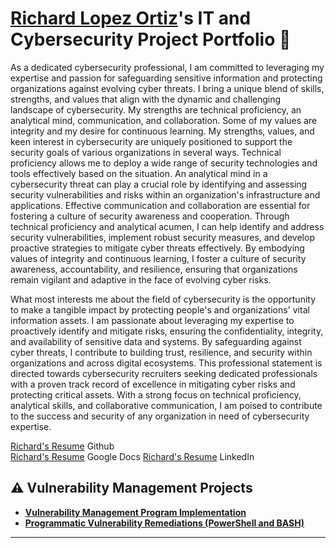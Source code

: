 # <a href="https://www.linkedin.com/in/richard-lopez-ortiz-13959b308/">Richard Lopez Ortiz</a>'s IT and Cybersecurity Project Portfolio 🔐

As a dedicated cybersecurity professional, I am committed to leveraging my expertise and 
passion for safeguarding sensitive information and protecting organizations against evolving 
cyber threats. I bring a unique blend of skills, strengths, and values that align with the dynamic 
and challenging landscape of cybersecurity. My strengths are technical proficiency, an analytical 
mind, communication, and collaboration. Some of my values are integrity and my desire for 
continuous learning. My strengths, values, and keen interest in cybersecurity are uniquely 
positioned to support the security goals of various organizations in several ways. Technical proficiency 
allows me to deploy a wide range of security technologies and tools effectively based on the situation. 
An analytical mind in a cybersecurity threat can play a crucial role by identifying and assessing security 
vulnerabilities and risks within an organization's infrastructure and applications. Effective communication 
and collaboration are essential for fostering a culture of security awareness and cooperation. Through 
technical proficiency and analytical acumen, I can help identify and address security vulnerabilities, 
implement robust security measures, and develop proactive strategies to mitigate cyber threats effectively. By 
embodying values of integrity and continuous learning, I foster a culture of security awareness, 
accountability, and resilience, ensuring that organizations remain vigilant and adaptive in the face 
of evolving cyber risks.

What most interests me about the field of cybersecurity is the opportunity to make a tangible impact 
by protecting people's and organizations' vital information assets. I am passionate about leveraging my 
expertise to proactively identify and mitigate risks, ensuring the confidentiality, integrity, and 
availability of sensitive data and systems. By safeguarding against cyber threats, I contribute to 
building trust, resilience, and security within organizations and across digital ecosystems. This 
professional statement is directed towards cybersecurity recruiters seeking dedicated professionals with 
a proven track record of excellence in mitigating cyber risks and protecting critical assets. With a 
strong focus on technical proficiency, analytical skills, and collaborative communication, I am poised 
to contribute to the success and security of any organization in need of cybersecurity expertise.

<a href="https://github.com/symphus/Resume">Richard's Resume</a> Github<br>
<a href="https://docs.google.com/document/d/1p4FS3-sQ8MUU0GIXq9gPcLGRC4SZ_uF_jpiZug-9hek/edit?usp=sharing">Richard's Resume</a> Google Docs
<a href="https://www.linkedin.com/in/richard-lopez-ortiz-13959b308/">Richard's Resume</a> LinkedIn<br>
## ⚠️ Vulnerability Management Projects

- **[Vulnerability Management Program Implementation](https://github.com/symphus/vulnerability-management-program/tree/main)**
- **[Programmatic Vulnerability Remediations (PowerShell and BASH)](https://github.com/symphus/programmatic-vulnerability-remediations)**


<hr/>

